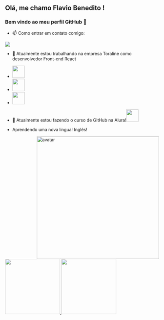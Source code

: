 ## Olá, me chamo Flavio Benedito ! 
### Bem vindo ao meu perfil GitHub 👋
- 📫 Como entrar em contato comigo:

<a href="https://www.linkedin.com/in/flavio-benedito-aidar-gavioli-31747010a/" target="_blank"><img src="https://img.shields.io/badge/-LinkedIn-%230077B5?style=for-the-badge&logo=linkedin&logoColor=white" target="_blank"></a>  


- 🔭 Atualmente estou trabalhando na empresa Toraline como desenvolvedor Front-end React
-  <img src="https://cdn.jsdelivr.net/gh/devicons/devicon/icons/react/react-original-wordmark.svg" width="40" height="40"/> 
-  <img src="https://cdn.jsdelivr.net/gh/devicons/devicon/icons/html5/html5-original-wordmark.svg" width="40" height="40" />
-  <img src="https://cdn.jsdelivr.net/gh/devicons/devicon/icons/sass/sass-original.svg" width="40" height="40"/>
          
          

- 🌱 Atualmente estou fazendo o curso de GItHub na Alura!<img src="https://cdn.jsdelivr.net/gh/devicons/devicon/icons/github/github-original.svg" width="40" height="40"/>
- Aprendendo uma nova lingua! Inglês!
<img align="right" alt="avatar" src="https://user-images.githubusercontent.com/92397080/179236272-b34d2197-22cc-48d2-b92f-455b5a917fac.png" width="400px" />

<div>
<a href="https://github.com/flaviobag">
<img height="180em" src="https://github-readme-stats.vercel.app/api/top-langs/?username=flaviobag&layout=compact&langs_count=7&theme=dracula"/>
<img height="180em" src="https://github-readme-stats.vercel.app/api?username=flaviobag&show_icons=true&theme=dracula&include_all_commits=true&count_private=true"/>
</div>

  
